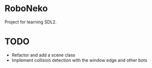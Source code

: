# RoboNeko
Project for learning SDL2. 

# TODO

- Refactor and add a scene class
- Implement collision detection with the window edge and other bots

